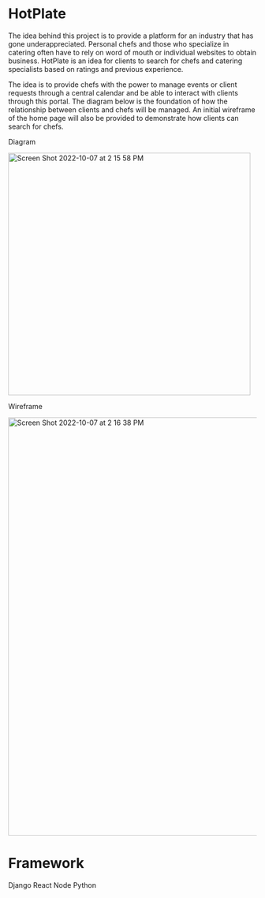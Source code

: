 # HotPlate

The idea behind this project is to provide a platform for an industry that has gone underappreciated. Personal chefs and those who specialize in catering often have to rely on word of mouth or individual websites to obtain business. HotPlate is an idea for clients to search for chefs and catering specialists based on ratings and previous experience. 

The idea is to provide chefs with the power to manage events or client requests through a central calendar and be able to interact with clients through this portal. The diagram below is the foundation of how the relationship between clients and chefs will be managed. An initial wireframe of the home page will also be provided to demonstrate how clients can search for chefs.

Diagram

<img width="491" alt="Screen Shot 2022-10-07 at 2 15 58 PM" src="https://user-images.githubusercontent.com/104710154/194623708-3e5d6328-ab7f-4f2f-b767-06a16e2e1275.png">

Wireframe

<img width="847" alt="Screen Shot 2022-10-07 at 2 16 38 PM" src="https://user-images.githubusercontent.com/104710154/194623753-04d68c67-fa24-4a90-b47e-af3e29214d5c.png">

# Framework
Django
React
Node
Python
